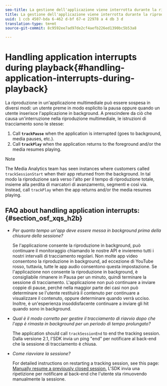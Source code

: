 ```yaml
---
seo-title: La gestione dell'applicazione viene interrotta durante la riproduzione
title: La gestione dell'applicazione viene interrotta durante la riproduzione
uuid: 1 ccb 4507-bda 6-462 d-bf 67-e 22978 a 4 db 3 d
translation-type: tm+mt
source-git-commit: 8c9592ee7ad97de2cf4aefb226ed1390bc5b53a8

---
```



# Handling application interrupts during playback{#handling-application-interrupts-during-playback}

La riproduzione in un'applicazione multimediale può essere sospesa in diversi modi: un utente preme in modo esplicito la pausa oppure quando un utente inserisce l'applicazione in background. A prescindere da ciò che causa un'interruzione nella riproduzione multimediale, le istruzioni di tracciamento sono le stesse:

1. Call **`trackPause`** when the application is interrupted (goes to background, media pauses, etc.).
1. Call **`trackPlay`** when the application returns to the foreground and/or the media resumes playing.

>[!NOTE]
>
>The Media Analytics team has seen instances where customers called `trackSessionStart` when their app returned from the background. In tal modo la riproduzione sarà verso l'alto per il tempo di riproduzione totale, insieme alla perdita di marcatori di avanzamento, segmenti e così via. Instead, call `trackPlay` when the app returns and/or the media resumes playing.

## FAQ about handling application interrupts: {#section_osf_xqs_h2b}

* _Per quanto tempo un'app deve essere messa in background prima della chiusura della sessione?_

   Se l'applicazione consente la riproduzione in background, può continuare il monitoraggio chiamando le nostre API e invieremo tutti i nostri intervalli di tracciamento regolari. Non molte app video consentono la riproduzione in background, ad eccezione di YouTube rosso, tuttavia, tutte le app audio consentono questa impostazione. Se l'applicazione non consente la riproduzione in background, è consigliabile rimanere in Pausa per un minuto, quindi terminare la sessione di tracciamento. L'applicazione non può continuare a inviare coppie di pause, perché nella maggior parte dei casi non può determinare se l'utente restituirà il contenuto per continuare a visualizzare il contenuto, oppure determinare quando verrà ucciso. Inoltre, è un'esperienza insoddisfacente continuare a inviare gli hit quando sono in background.

* _Qual è il modo corretto per gestire il tracciamento di riavvio dopo che l'app è rimasta in background per un periodo di tempo prolungato?_

   The application should call `trackSessionEnd` to end the tracking session. Dalla versione 2.1, l'SDK invia un ping "end" per notificare al back-end che la sessione di tracciamento è chiusa.

* _Come riavviare la sessione?_

   For detailed instructions on restarting a tracking session, see this page: [Manually resume a previously closed session.](../../sdk-implement/cookbook/resuming-inactive.md) L'SDK invia una ripetizione per notificare al back-end che l'utente sta rimuovendo manualmente la sessione.

